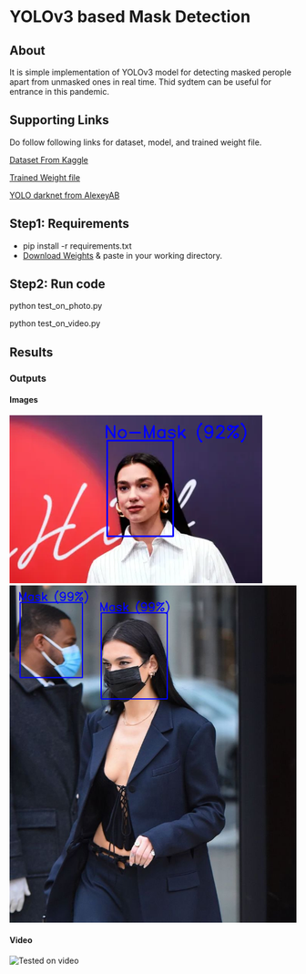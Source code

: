 # YOLOv3 based Mask Detection

## About

It is simple implementation of YOLOv3 model for detecting masked perople apart from unmasked ones in real time. Thid sydtem can be useful for entrance in this pandemic.

## Supporting Links

Do follow following links for dataset, model, and trained weight file.

[Dataset From Kaggle](https://www.kaggle.com/datasets/crained/wearingmaskc19)

[Trained Weight file](https://drive.google.com/file/d/1-H_DIlCpxvlFSbZKabNWZlG1ebniHzFH/view?usp=sharing)

[YOLO darknet from AlexeyAB](https://github.com/AlexeyAB/darknet)

## Step1: Requirements

- pip install -r requirements.txt
- [Download Weights](https://drive.google.com/file/d/1-H_DIlCpxvlFSbZKabNWZlG1ebniHzFH/view?usp=sharing) & paste in your working directory.

## Step2: Run code
python test_on_photo.py 

python test_on_video.py

## Results

### Outputs

#### Images

![Tested on image](https://github.com/abhinandanshrestha/YOLOv3-based-Mask-Detection-System/blob/master/images/result1.PNG)
![Tested on image](https://github.com/abhinandanshrestha/YOLOv3-based-Mask-Detection-System/blob/master/images/result2.PNG)

#### Video

![Tested on video](https://github.com/abhinandanshrestha/YOLOv3-based-Mask-Detection-System/blob/master/demo.gif)
